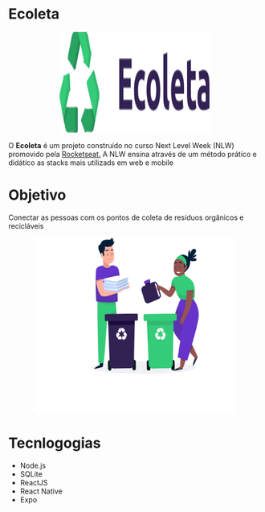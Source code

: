 # Ecoleta

<p align="center">
<img width="300" height="200" src="https://github.com/FelipeCamargoXavier/nlw-01/blob/master/web/src/assets/logo.svg">
</p>

<p>
O <b>Ecoleta</b> é um projeto construído no curso Next Level Week (NLW) promovido pela  
  <a href="https://rocketseat.com.br/">Rocketseat.</a> A NLW ensina através de um método prático e didático as stacks mais utilizads em web e mobile
</p>

# Objetivo

<p>Conectar as pessoas com os pontos de coleta de resíduos orgânicos e recicláveis</p>

<p align="center">
<img width="400" height="350" src="https://github.com/FelipeCamargoXavier/nlw-01/blob/master/web/src/assets/home-background.svg">
</p>

# Tecnlogogias

  <ul>
    <li>Node.js</li>
    <li>SQLite</li>
    <li>ReactJS</li>
    <li>React Native</li>
    <li>Expo</li>
  </ul>


